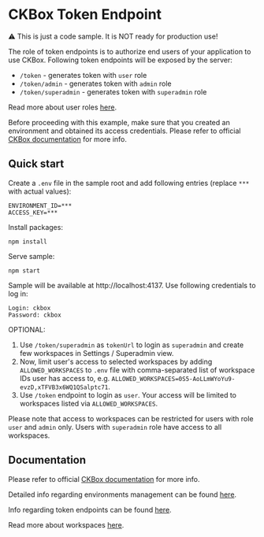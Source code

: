 # CKBox Token Endpoint

:warning: This is just a code sample. It is NOT ready for production use!

The role of token endpoints is to authorize end users of your application to use CKBox. Following token endpoints will be exposed by the server:

-   `/token` - generates token with `user` role
-   `/token/admin` - generates token with `admin` role
-   `/token/superadmin` - generates token with `superadmin` role

Read more about user roles [here](https://ckeditor.com/docs/ckbox/latest/guides/configuration/authentication.html#user-roles).

Before proceeding with this example, make sure that you created an environment and obtained its access credentials. Please refer to official [CKBox documentation](https://ckeditor.com/docs/ckbox/latest/guides/configuration/authentication.html#creating-access-credentials) for more info.

## Quick start

Create a `.env` file in the sample root and add following entries (replace `***` with actual values):

```
ENVIRONMENT_ID=***
ACCESS_KEY=***
```

Install packages:

```
npm install
```

Serve sample:

```
npm start
```

Sample will be available at http://localhost:4137. Use following credentials to log in:

```
Login: ckbox
Password: ckbox
```

OPTIONAL:

1. Use `/token/superadmin` as `tokenUrl` to login as `superadmin` and create few workspaces in Settings / Superadmin view.
2. Now, limit user's access to selected workspaces by adding `ALLOWED_WORKSPACES` to `.env` file with comma-separated list of workspace IDs user has access to, e.g. `ALLOWED_WORKSPACES=0S5-AoLLmWYoYu9-evzD,xTFVB3x6WQ1QSalptc71`.
3. Use `/token` endpoint to login as `user`. Your access will be limited to workspaces listed via `ALLOWED_WORKSPACES`.

Please note that access to workspaces can be restricted for users with role `user` and `admin` only. Users with `superadmin` role have access to all workspaces.

## Documentation

Please refer to official [CKBox documentation](https://ckeditor.com/docs/ckbox/latest/guides/configuration/authentication.html) for more info.

Detailed info regarding environments management can be found [here](https://ckeditor.com/docs/cs/latest/guides/environments-management.html).

Info regarding token endpoints can be found [here](https://ckeditor.com/docs/cs/latest/guides/security/token-endpoint.html).

Read more about workspaces [here](https://ckeditor.com/docs/ckbox/latest/features/file-management/workspaces.html).
